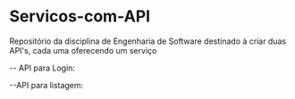 # Servicos-com-API
Repositório da disciplina de Engenharia de Software destinado à criar duas API's, cada uma oferecendo um serviço

-- API para Login:

--API para listagem: